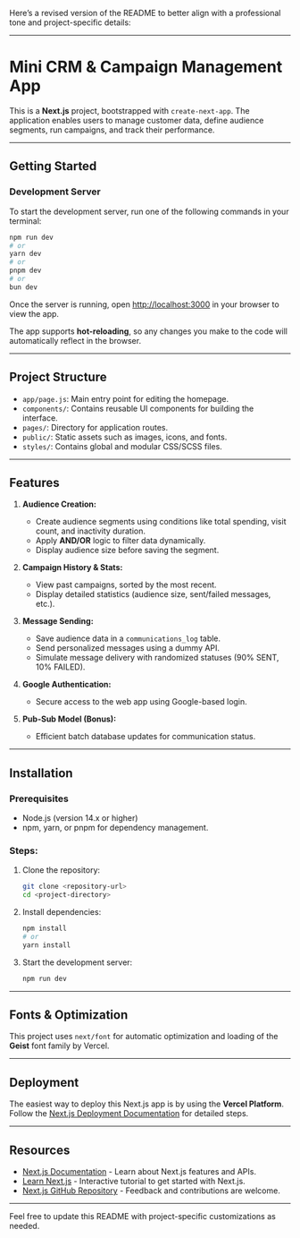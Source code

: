 Here’s a revised version of the README to better align with a professional tone and project-specific details:

---

# **Mini CRM & Campaign Management App**

This is a **Next.js** project, bootstrapped with `create-next-app`. The application enables users to manage customer data, define audience segments, run campaigns, and track their performance.

---

## **Getting Started**

### **Development Server**

To start the development server, run one of the following commands in your terminal:

```bash
npm run dev
# or
yarn dev
# or
pnpm dev
# or
bun dev
```

Once the server is running, open [http://localhost:3000](http://localhost:3000) in your browser to view the app.

The app supports **hot-reloading**, so any changes you make to the code will automatically reflect in the browser.

---

## **Project Structure**

- `app/page.js`: Main entry point for editing the homepage.
- `components/`: Contains reusable UI components for building the interface.
- `pages/`: Directory for application routes.
- `public/`: Static assets such as images, icons, and fonts.
- `styles/`: Contains global and modular CSS/SCSS files.

---

## **Features**

1. **Audience Creation:**
   - Create audience segments using conditions like total spending, visit count, and inactivity duration.
   - Apply **AND/OR** logic to filter data dynamically.
   - Display audience size before saving the segment.

2. **Campaign History & Stats:**
   - View past campaigns, sorted by the most recent.
   - Display detailed statistics (audience size, sent/failed messages, etc.).

3. **Message Sending:**
   - Save audience data in a `communications_log` table.
   - Send personalized messages using a dummy API.
   - Simulate message delivery with randomized statuses (90% SENT, 10% FAILED).

4. **Google Authentication:**
   - Secure access to the web app using Google-based login.

5. **Pub-Sub Model (Bonus):**
   - Efficient batch database updates for communication status.

---

## **Installation**

### Prerequisites
- Node.js (version 14.x or higher)
- npm, yarn, or pnpm for dependency management.

### Steps:
1. Clone the repository:
   ```bash
   git clone <repository-url>
   cd <project-directory>
   ```
2. Install dependencies:
   ```bash
   npm install
   # or
   yarn install
   ```
3. Start the development server:
   ```bash
   npm run dev
   ```

---

## **Fonts & Optimization**

This project uses `next/font` for automatic optimization and loading of the **Geist** font family by Vercel.

---

## **Deployment**

The easiest way to deploy this Next.js app is by using the **Vercel Platform**. Follow the [Next.js Deployment Documentation](https://nextjs.org/docs/deployment) for detailed steps.

---

## **Resources**

- [Next.js Documentation](https://nextjs.org/docs) - Learn about Next.js features and APIs.
- [Learn Next.js](https://nextjs.org/learn) - Interactive tutorial to get started with Next.js.
- [Next.js GitHub Repository](https://github.com/vercel/next.js) - Feedback and contributions are welcome.

---

Feel free to update this README with project-specific customizations as needed.
